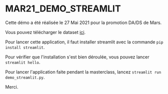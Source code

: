 # MAR21_DEMO_STREAMLIT
Cette démo a été réalisée le 27 Mai 2021 pour la promotion DA/DS de Mars.

Vous pouvez télécharger le dataset [ici](https://www.kaggle.com/c/titanic/overview).

Pour lancer cette application, il faut installer streamlit avec la commande `pip install streamlit`.

Pour vérifier que l'installation s'est bien déroulée, vous pouvez lancer `streamlit hello`.

Pour lancer l'application faite pendant la masterclass, lancez `streamlit run demo_streamlit.py`.

Merci.
